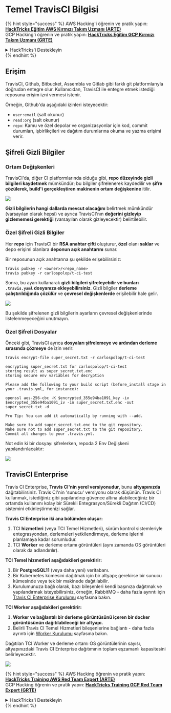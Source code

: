 # Temel TravisCI Bilgisi

{% hint style="success" %}
AWS Hacking'i öğrenin ve pratik yapın:<img src="../../.gitbook/assets/image (1) (1) (1).png" alt="" data-size="line">[**HackTricks Eğitim AWS Kırmızı Takım Uzmanı (ARTE)**](https://training.hacktricks.xyz/courses/arte)<img src="../../.gitbook/assets/image (1) (1) (1).png" alt="" data-size="line">\
GCP Hacking'i öğrenin ve pratik yapın: <img src="../../.gitbook/assets/image (2).png" alt="" data-size="line">[**HackTricks Eğitim GCP Kırmızı Takım Uzmanı (GRTE)**<img src="../../.gitbook/assets/image (2).png" alt="" data-size="line">](https://training.hacktricks.xyz/courses/grte)

<details>

<summary>HackTricks'i Destekleyin</summary>

* [**abonelik planlarını**](https://github.com/sponsors/carlospolop) kontrol edin!
* **Bize katılın** 💬 [**Discord grubuna**](https://discord.gg/hRep4RUj7f) veya [**telegram grubuna**](https://t.me/peass) veya **bizi** **Twitter'da** 🐦 [**@hacktricks\_live**](https://twitter.com/hacktricks_live)** takip edin.**
* **Hacking ipuçlarını paylaşın,** [**HackTricks**](https://github.com/carlospolop/hacktricks) ve [**HackTricks Cloud**](https://github.com/carlospolop/hacktricks-cloud) github reposuna PR göndererek.

</details>
{% endhint %}

## Erişim

TravisCI, Github, Bitbucket, Assembla ve Gitlab gibi farklı git platformlarıyla doğrudan entegre olur. Kullanıcıdan, TravisCI ile entegre etmek istediği reposuna erişim izni vermesi istenir.

Örneğin, Github'da aşağıdaki izinleri isteyecektir:

* `user:email` (salt okunur)
* `read:org` (salt okunur)
* `repo`: Kamu ve özel depolar ve organizasyonlar için kod, commit durumları, işbirlikçileri ve dağıtım durumlarına okuma ve yazma erişimi verir.

## Şifreli Gizli Bilgiler

### Ortam Değişkenleri

TravisCI'da, diğer CI platformlarında olduğu gibi, **repo düzeyinde gizli bilgileri kaydetmek** mümkündür; bu bilgiler şifrelenerek kaydedilir ve **şifre çözülerek, build'i gerçekleştiren makinenin ortam değişkenine** itilir.

![](<../../.gitbook/assets/image (203).png>)

**Gizli bilgilerin hangi dallarda mevcut olacağını** belirtmek mümkündür (varsayılan olarak hepsi) ve ayrıca TravisCI'nın **değerini gizleyip gizlememesi gerektiği** (varsayılan olarak gizleyecektir) belirtilebilir.

### Özel Şifreli Gizli Bilgiler

Her **repo** için TravisCI bir **RSA anahtar çifti** oluşturur, **özel** olanı **saklar** ve depo erişimi olanlara **deponun açık anahtarını** sunar.

Bir reposunun açık anahtarına şu şekilde erişebilirsiniz:
```
travis pubkey -r <owner>/<repo_name>
travis pubkey -r carlospolop/t-ci-test
```
Sonra, bu ayarı kullanarak **gizli bilgileri şifreleyebilir ve bunları `.travis.yaml` dosyanıza ekleyebilirsiniz**. Gizli bilgiler **derleme çalıştırıldığında çözülür** ve **çevresel değişkenlerde** erişilebilir hale gelir.

![](<../../.gitbook/assets/image (139).png>)

Bu şekilde şifrelenen gizli bilgilerin ayarların çevresel değişkenlerinde listelenmeyeceğini unutmayın.

### Özel Şifreli Dosyalar

Önceki gibi, TravisCI ayrıca **dosyaları şifrelemeye ve ardından derleme sırasında çözmeye** de izin verir:
```
travis encrypt-file super_secret.txt -r carlospolop/t-ci-test

encrypting super_secret.txt for carlospolop/t-ci-test
storing result as super_secret.txt.enc
storing secure env variables for decryption

Please add the following to your build script (before_install stage in your .travis.yml, for instance):

openssl aes-256-cbc -K $encrypted_355e94ba1091_key -iv $encrypted_355e94ba1091_iv -in super_secret.txt.enc -out super_secret.txt -d

Pro Tip: You can add it automatically by running with --add.

Make sure to add super_secret.txt.enc to the git repository.
Make sure not to add super_secret.txt to the git repository.
Commit all changes to your .travis.yml.
```
Not edin ki bir dosyayı şifrelerken, repoda 2 Env Değişkeni yapılandırılacaktır:

![](<../../.gitbook/assets/image (170).png>)

## TravisCI Enterprise

Travis CI Enterprise, **Travis CI'nin yerel versiyonudur**, bunu **altyapınızda** dağıtabilirsiniz. Travis CI'nin 'sunucu' versiyonu olarak düşünün. Travis CI kullanmak, istediğiniz gibi yapılandırıp güvence altına alabileceğiniz bir ortamda kullanımı kolay bir Sürekli Entegrasyon/Sürekli Dağıtım (CI/CD) sistemini etkinleştirmenizi sağlar.

**Travis CI Enterprise iki ana bölümden oluşur:**

1. TCI **hizmetleri** (veya TCI Temel Hizmetleri), sürüm kontrol sistemleriyle entegrasyondan, derlemeleri yetkilendirmeye, derleme işlerini planlamaya kadar sorumludur.
2. TCI **Worker** ve derleme ortamı görüntüleri (aynı zamanda OS görüntüleri olarak da adlandırılır).

**TCI Temel hizmetleri aşağıdakileri gerektirir:**

1. Bir **PostgreSQL11** (veya daha yeni) veritabanı.
2. Bir Kubernetes kümesini dağıtmak için bir altyapı; gerekirse bir sunucu kümesinde veya tek bir makinede dağıtılabilir.
3. Kurulumunuza bağlı olarak, bazı bileşenleri kendi başınıza dağıtmak ve yapılandırmak isteyebilirsiniz, örneğin, RabbitMQ - daha fazla ayrıntı için [Travis CI Enterprise Kurulumu](https://docs.travis-ci.com/user/enterprise/tcie-3.x-setting-up-travis-ci-enterprise/) sayfasına bakın.

**TCI Worker aşağıdakileri gerektirir:**

1. **Worker ve bağlantılı bir derleme görüntüsünü içeren bir docker görüntüsünün dağıtılabileceği bir altyapı.**
2. Belirli Travis CI Temel Hizmetleri bileşenlerine bağlantı - daha fazla ayrıntı için [Worker Kurulumu](https://docs.travis-ci.com/user/enterprise/setting-up-worker/) sayfasına bakın.

Dağıtılan TCI Worker ve derleme ortamı OS görüntülerinin sayısı, altyapınızdaki Travis CI Enterprise dağıtımının toplam eşzamanlı kapasitesini belirleyecektir.

![](<../../.gitbook/assets/image (199).png>)

{% hint style="success" %}
AWS Hacking öğrenin ve pratik yapın:<img src="../../.gitbook/assets/image (1) (1) (1).png" alt="" data-size="line">[**HackTricks Training AWS Red Team Expert (ARTE)**](https://training.hacktricks.xyz/courses/arte)<img src="../../.gitbook/assets/image (1) (1) (1).png" alt="" data-size="line">\
GCP Hacking öğrenin ve pratik yapın: <img src="../../.gitbook/assets/image (2).png" alt="" data-size="line">[**HackTricks Training GCP Red Team Expert (GRTE)**<img src="../../.gitbook/assets/image (2).png" alt="" data-size="line">](https://training.hacktricks.xyz/courses/grte)

<details>

<summary>HackTricks'i Destekleyin</summary>

* [**abonelik planlarını**](https://github.com/sponsors/carlospolop) kontrol edin!
* **💬 [**Discord grubuna**](https://discord.gg/hRep4RUj7f) veya [**telegram grubuna**](https://t.me/peass) katılın ya da **Twitter'da** 🐦 [**@hacktricks\_live**](https://twitter.com/hacktricks_live)** bizi takip edin.**
* **Hacking ipuçlarını paylaşmak için [**HackTricks**](https://github.com/carlospolop/hacktricks) ve [**HackTricks Cloud**](https://github.com/carlospolop/hacktricks-cloud) github reposuna PR gönderin.**

</details>
{% endhint %}
